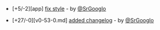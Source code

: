 * [+5/-2][app] [fix style](https://github.com/ragestudio/comty/commit/6cbd619dbc839127d706ec9f2602b7cfb0ffbfd4) - by [@SrGooglo](https://github.com/srgooglo)

* [+27/-0][v0-53-0.md] [added changelog](https://github.com/ragestudio/comty/commit/8258bbe783a9528172b53b86f2a56409629806cf) - by [@SrGooglo](https://github.com/srgooglo)